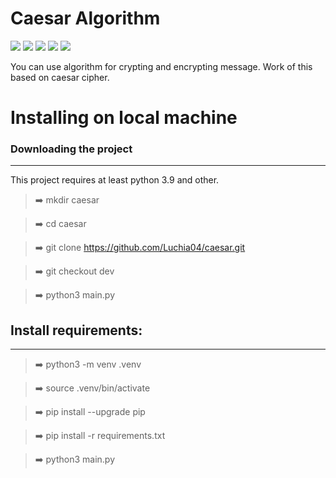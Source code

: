 # Caesar Algorithm

![](https://img.shields.io/github/issues/Luchia04/caesar)
![](https://img.shields.io/github/forks/Luchia04/caesar)
![](https://img.shields.io/github/stars/Luchia04/caesar)
![](https://img.shields.io/github/license/Luchia04/caesar)
![](https://img.shields.io/twitter/url?url=https%3A%2F%2Fgithub.com%2FLuchia04%2Fcaesar%2Ftree%2Fdev)

You can use algorithm for crypting and encrypting message. Work of this based on caesar cipher.

# Installing on local machine

### Downloading the project

------------

This project requires at least python 3.9 and other.

> :arrow_right: mkdir caesar

> :arrow_right: cd caesar

> :arrow_right: git clone https://github.com/Luchia04/caesar.git

> :arrow_right: git checkout dev

> :arrow_right: python3 main.py

## Install requirements:

------------

> :arrow_right: python3 -m venv .venv

> :arrow_right: source .venv/bin/activate

> :arrow_right: pip install --upgrade pip

> :arrow_right: pip install -r requirements.txt

> :arrow_right: python3 main.py
